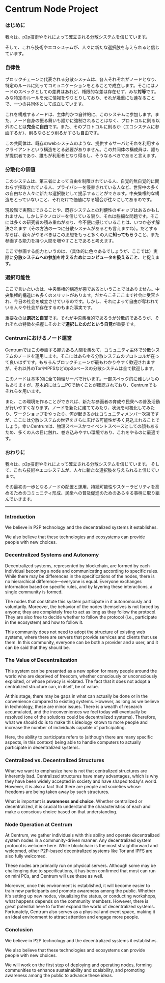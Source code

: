 # Centrum Node Project

### はじめに

我々は、p2p技術やそれによって確立される分散システムを信じています。

そして、これら技術やエコシステムが、人々に新たな選択肢を与えられると信じています。

### 自律性

ブロックチェーンに代表される分散システムは、各人それぞれがノードとなり、特定のルールに則ってコミュニケーションをとることで成立します。そこにはノードのスペックとしての差異はあれど、権限的な差は存在せず、みな**対等**です。みな特定のルールを元に情報をやりとりしており、それが幾重にも連なることで、一つの共同体として成立しています。

これを構成するノードは、主体的かつ自律的に、このシステムに参加します。また、ノード自身の振る舞いも誰かに強制されることはなく、プロトコルに則る以外のことは**完全に自由**です。また、そのプロトコルに則るか（エコシステムに参画するか）、則るならどう則るかすらも自由です。

この共同体は、既存のwebシステムのような、提供するサーバとそれを利用するクライアントという構造をとる必要がありません。この共同体の構成員は、誰もが提供者であり、誰もが利用者となり得るし、そうなるべきであると言えます。

### 分散化の価値

このシステムは、第三者によって自由を制限されている人、自覚的無自覚的に関わらず搾取されている人、プライバシーを侵害されている人など、世界中の多くの自由なき人々に新たな選択肢として提示することができます。中央集権的な構造をとっていないこと、それだけで価値になる場合が往々にしてあるのです。

現段階で実際にできることや、既存システムとの利便性のギャップはあるかもしれません。しかしテクノロジーを信じている限り、それは些細な問題です。そこには多くの研究者の積み重ねがあり、今不便に感じていることは、いつか必ず解決されます（その方法の一つに分散システムがあるとも言えますね）。だとするならば、我々がやるべきはこの思想をもっと多くの人に**知ってもらう**こと、また参画する能力を持つ人間を増やすことであると考えます。

ここで参画する能力というのは、（具体的に色々あるでしょうが、ここでは）実際に**分散システムへの参加を叶えるためにコンピュータを扱えること**、と捉えます。

### 選択可能性

ここで言いたいのは、中央集権的構造が悪であるということではありません。中央集権的構造にも多くのメリットがあります。だからこそここまで社会に受容され、今日の社会を成立させているのです。しかし、それによって自由が奪われている人々や社会が存在するのもまた事実です。

重要なのは**選択と自覚**です。それが中央集権的であろうが分散的であろうが、それぞれの特徴を把握しその上で**選択したのだという自覚**が重要です。

### Centrumにおけるノード運営

Centrumではこの参画する能力ある人間を集めて、コミュニティ主体で分散システムのノードを運用します。そこにはあらゆる分散システムのプロトコルが在って良いはずです。もちろんブロックチェーンが最もわかりやすく歓迎されますが、それ以外のTorやIPFSなどのp2pベースの分散システムは全て歓迎します。

このノードは基本的に全て物理サーバで行います。一部スペック的に難しいものもありますが、基本的にはミニPCで動くことが確認されており、Centrumでもそれらを用います。

また、この環境を作ることができれば、新たな参画者の育成や民衆への普及活動が行いやすくなります。ノードを新たに建ててみたり、状況を可視化してみたり、ワークショップをやったり、何が起きるかはコミュニティメンバー次第ですが、ここには分散システムの世界をさらに広げる可能性が多く見込まれることでしょう。幸いCentrumは、物理スペースかつイベントスペースとしての顔もあるため、多くの人の目に触れ、巻き込みやすい環境であり、これをやるのに最適です。

### おわりに

我々は、p2p技術やそれによって確立される分散システムを信じています。
そして、これら技術やエコシステムが、人々に新たな選択肢を与えられると信じています。

その最初の一歩となるノードの配置と運用、持続可能性やスケーラビリティを高めるためのコミュニティ形成、民衆への普及促進のためのあらゆる事柄に取り組んでいきます。

---

### Introduction

We believe in P2P technology and the decentralized systems it establishes.

We also believe that these technologies and ecosystems can provide people with new choices.

### Decentralized Systems and Autonomy

Decentralized systems, represented by blockchain, are formed by each individual becoming a node and communicating according to specific rules. While there may be differences in the specifications of the nodes, there is no hierarchical difference—everyone is equal. Everyone exchanges information based on specific rules, and by layering these interactions, a single community is formed.

The nodes that constitute this system participate in it autonomously and voluntarily. Moreover, the behavior of the nodes themselves is not forced by anyone; they are completely free to act as long as they follow the protocol. They are also free to decide whether to follow the protocol (i.e., participate in the ecosystem) and how to follow it.

This community does not need to adopt the structure of existing web systems, where there are servers that provide services and clients that use them. In this community, everyone can be both a provider and a user, and it can be said that they should be.

### The Value of Decentralization

This system can be presented as a new option for many people around the world who are deprived of freedom, whether consciously or unconsciously exploited, or whose privacy is violated. The fact that it does not adopt a centralized structure can, in itself, be of value.

At this stage, there may be gaps in what can actually be done or in the convenience compared to existing systems. However, as long as we believe in technology, these are minor issues. There is a wealth of research accumulated, and the inconveniences we feel today will eventually be resolved (one of the solutions could be decentralized systems). Therefore, what we should do is to make this ideology known to more people and increase the number of individuals capable of participating.

Here, the ability to participate refers to (although there are many specific aspects, in this context) being able to handle computers to actually participate in decentralized systems.

### Centralized vs. Decentralized Structures

What we want to emphasize here is not that centralized structures are inherently bad. Centralized structures have many advantages, which is why they have been widely accepted in society and have shaped today's world. However, it is also a fact that there are people and societies whose freedoms are being taken away by such structures.

What is important is **awareness and choice**. Whether centralized or decentralized, it is crucial to understand the characteristics of each and make a conscious choice based on that understanding.

### Node Operation at Centrum

At Centrum, we gather individuals with this ability and operate decentralized system nodes in a community-driven manner. Any decentralized system protocol is welcome here. While blockchain is the most straightforward and welcomed, other P2P-based decentralized systems like Tor and IPFS are also fully welcomed.

These nodes are primarily run on physical servers. Although some may be challenging due to specifications, it has been confirmed that most can run on mini PCs, and Centrum will use these as well.

Moreover, once this environment is established, it will become easier to train new participants and promote awareness among the public. Whether it's setting up new nodes, visualizing the status, or conducting workshops, what happens depends on the community members. However, there is great potential here to further expand the world of decentralized systems. Fortunately, Centrum also serves as a physical and event space, making it an ideal environment to attract attention and engage more people.

### Conclusion

We believe in P2P technology and the decentralized systems it establishes.

We also believe that these technologies and ecosystems can provide people with new choices.

We will work on the first step of deploying and operating nodes, forming communities to enhance sustainability and scalability, and promoting awareness among the public to advance these ideas.
